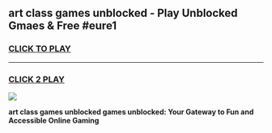 
## art class games unblocked - Play Unblocked Gmaes & Free #eure1
<h3>
<a href="https://news.freeplayer.one?title=art_class_games_unblocked&ref=26F">CLICK TO PLAY</a></h3>
<hr>

<h3>
<a href="https://news.freeplayer.one?title=art_class_games_unblocked&ref=26F">CLICK 2 PLAY</a>
  
</h3>

<a href="https://news.freeplayer.one?title=art_class_games_unblocked&ref=26F/"><img src="https://clearcache.store/games.png"></a>


**art class games unblocked games unblocked: Your Gateway to Fun and Accessible Online Gaming**
